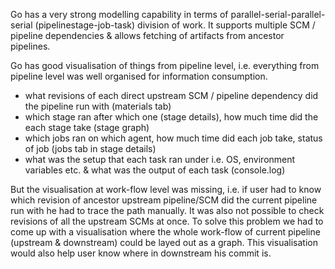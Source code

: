 Go has a very strong modelling capability in terms of parallel-serial-parallel-serial (pipelinestage-job-task) division of work. It supports multiple SCM / pipeline dependencies & allows fetching of artifacts from ancestor pipelines.

Go has good visualisation of things from pipeline level, i.e. everything from pipeline level was well organised for information consumption.

* what revisions of each direct upstream SCM / pipeline dependency did the pipeline run with (materials tab)
* which stage ran after which one (stage details), how much time did the each stage take (stage graph)
* which jobs ran on which agent, how much time did each job take, status of job (jobs tab in stage details)
* what was the setup that each task ran under i.e. OS, environment variables etc. & what was the output of each task (console.log)

But the visualisation at work-flow level was missing, i.e. if user had to know which revision of ancestor upstream pipeline/SCM did the current pipeline run with he had to trace the path manually. It was also not possible to check revisions of all the upstream SCMs at once. To solve this problem we had to come up with a visualisation where the whole work-flow of current pipeline (upstream & downstream) could be layed out as a graph. This visualisation would also help user know where in downstream his commit is.
